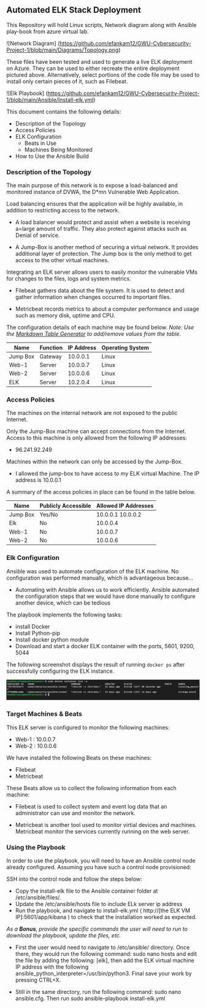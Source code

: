 ## Automated ELK Stack Deployment

This Repository will hold Linux scripts, Network diagram along with Ansible play-book from azure virtual lab. 

![Network Diagram] (https://github.com/efankam12/GWU-Cybersecurity-Project-1/blob/main/Diagrams/Topology.png)

 These files have been tested and used to generate a live ELK deployment on Azure. They can be used to either recreate the entire deployment pictured above. Alternatively, select portions of the code file may be used to install only certain pieces of it, such as Filebeat.

  ![Elk Playbook] (https://github.com/efankam12/GWU-Cybersecurity-Project-1/blob/main/Ansible/Install-elk.yml)

This document contains the following details:
- Description of the Topology
- Access Policies
- ELK Configuration
  - Beats in Use
  - Machines Being Monitored
- How to Use the Ansible Build


### Description of the Topology

The main purpose of this network is to expose a load-balanced and monitored instance of DVWA, the D*mn Vulnerable Web Application.

Load balancing ensures that the application will be highly available, in addition to restricting access to the network.

* A load balancer would protect and assist when a website is receiving a=large amount of traffic. They also protect against attacks such as Denial of service. 

* A Jump-Box is another method of securing a virtual network. It provides additional layer of protection. The Jump box is the only method to get access to the other virtual machines. 

Integrating an ELK server allows users to easily monitor the vulnerable VMs for changes to the files, logs and system metrics.

* Filebeat gathers data about the file system. It is used to detect and gather information when changes occurred to important files.

* Metricbeat records metrics to about a computer performance and usage such as memory disk, uptime and CPU. 

The configuration details of each machine may be found below.
_Note: Use the [Markdown Table Generator](http://www.tablesgenerator.com/markdown_tables) to add/remove values from the table_.

| Name     | Function | IP Address | Operating System |
|----------|----------|------------|------------------|
| Jump Box | Gateway  | 10.0.0.1   | Linux            |
| Web-1    | Server   | 10.0.0.7   | Linux            |
| Web-2    | Server   | 10.0.0.6   | Linux            |
| ELK      | Server   | 10.2.0.4   | Linux            |

### Access Policies

The machines on the internal network are not exposed to the public Internet. 

Only the Jump-Box machine can accept connections from the Internet. Access to this machine is only allowed from the following IP addresses:

* 96.241.92.249

Machines within the network can only be accessed by the Jump-Box.

* I allowed the jump-box to have access to my ELK virtual Machine. The IP address is 10.0.0.1

A summary of the access policies in place can be found in the table below.

| Name     | Publicly Accessible | Allowed IP Addresses |
|----------|---------------------|----------------------|
| Jump Box | Yes/No              | 10.0.0.1 10.0.0.2    |
| Elk      | No                  | 10.0.0.4             |
| Web-1    | No                  | 10.0.0.7             |
| Web-2    | No                  | 10.0.0.6             |

### Elk Configuration

Ansible was used to automate configuration of the ELK machine. No configuration was performed manually, which is advantageous because...

* Automating with Ansible allows us to work efficiently. Ansible automated the configuration steps that we would have done manually to configure another device, which can be tedious

The playbook implements the following tasks:

* install Docker
* Install Python-pip
* Install docker python module
* Download and start a docker ELK container with the ports, 5601, 9200, 5044

The following screenshot displays the result of running `docker ps` after successfully configuring the ELK instance.

![docker ps](https://github.com/efankam12/GWU-Cybersecurity-Project-1/blob/main/Ansible/docker%20ps.png)

### Target Machines & Beats
This ELK server is configured to monitor the following machines:

* Web-1 : 10.0.0.7
* Web-2 : 10.0.0.6

We have installed the following Beats on these machines:

* Filebeat
* Metricbeat

These Beats allow us to collect the following information from each machine:

* Filebeat is used to collect system and event log data that an administrator can use and monitor the network.

* Metricbeat is another tool used to monitor virtial devices and machines. Metricbeat monitor the services currently running on the web server. 

### Using the Playbook
In order to use the playbook, you will need to have an Ansible control node already configured. Assuming you have such a control node provisioned: 

SSH into the control node and follow the steps below:
* Copy the install-elk file to the Ansible container folder at /etc/ansible/files/.
* Update the /etc/ansible/hosts file to include ELk server ip address
* Run the playbook, and navigate to install-elk.yml ( http://[the ELK VM IP]:5601/app/kibana ) to check that the installation worked as expected.


_As a **Bonus**, provide the specific commands the user will need to run to download the playbook, update the files, etc._

* First the user would need to navigate to /etc/ansible/ directory. Once there, they would run the following command: sudo nano hosts and edit the file by adding the following: [elk], then add the ELK virtual machine IP address with the following ansible_python_interpreter=/usr/bin/python3. Final save your work by pressing CTRL+X.

* Still in the same directory, run the following command: sudo nano ansible.cfg. Then run sudo ansible-playbook install-elk.yml
